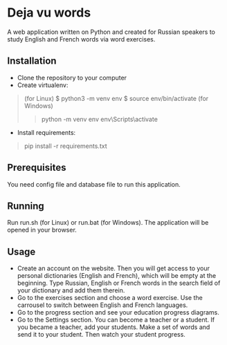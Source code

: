 # Deja vu words

A web application written on Python and created for Russian speakers to study English and French words via word exercises.

## Installation

* Clone the repository to your computer
* Create virtualenv:
> (for Linux)
> $ python3 -m venv env
> $ source env/bin/activate
> (for Windows)
> > python -m venv env
> > env\Scripts\activate
* Install requirements:
> pip install -r requirements.txt

## Prerequisites

You need config file and database file to run this application.

## Running

Run run.sh (for Linux) or run.bat (for Windows). The application will be opened in your browser.

## Usage

* Create an account on the website. Then you will get access to your personal dictionaries (English and French), which will be empty at the beginning. Type Russian, English or French words in the search field of your dictionary and add them therein.
* Go to the exercises section and choose a word exercise. Use the carrousel to switch between English and French languages.
* Go to the progress section and see your education progress diagrams.
* Go to the Settings section. You can become a teacher or a student. If you became a teacher, add your students. Make a set of words and send it to your student. Then watch your student progress.

